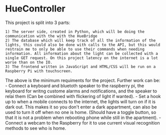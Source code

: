 # HueController
This project is split into 3 parts:

    1) The server side, created in Python, which will be doing the communication with the with the HueBridge
    2) The database which will keep track of all the information of the lights, this could also be done with calls to the API, but this would restrain me to only be able to use their commands when needing information. All information about the light can be collected with a single GET request. On this project latency on the internet is a lot worse than on the IO.
    3) The frontend written in JavaScript and HTML/CSS will be run on a Raspberry Pi with touchscreen.

The above is the minimum requiments for the project. Further work can be:
    - Connect a keyboard and bluetoth speaker to the raspberry pi, the keyboard for writng custome alarms and notifications, and the speaker to relai them (Can be combined with flickering of light if wanted).
    - Set a hook up to when a mobile connects to the internet, the lights will turn on if it is dark out. This makes it so you don't enter a dark appartment, can also be used to turn it off when no one is home. (Should have a toggle button, so that it is not a problem when rebooting phone while still in the apartment).
    - Connect a webcam to the Raspberry for it to use current visual recognition methods to see who is home. 
